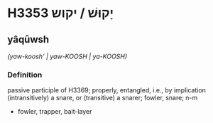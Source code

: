 # H3353 יָקוּשׁ / יקוש

## yâqûwsh

_(yaw-koosh' | yaw-KOOSH | ya-KOOSH)_

### Definition

passive participle of H3369; properly, entangled, i.e., by implication (intransitively) a snare, or (transitive) a snarer; fowler, snare; n-m

- fowler, trapper, bait-layer
